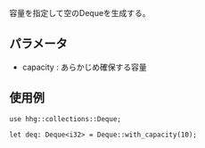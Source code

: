 容量を指定して空のDequeを生成する。

## パラメータ

* capacity : あらかじめ確保する容量

## 使用例

```
use hhg::collections::Deque;

let deq: Deque<i32> = Deque::with_capacity(10);
```
